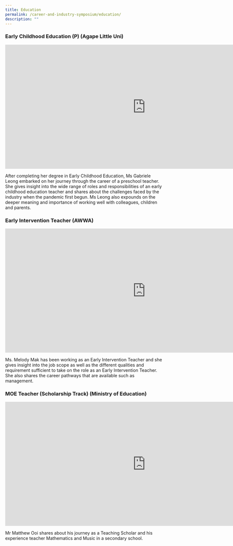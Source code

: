 ```yaml
---
title: Education
permalink: /career-and-industry-symposium/education/
description: ""
---
```

### **Early Childhood Education (P)** (Agape Little Uni)

<iframe allowfullscreen="" allow="accelerometer; autoplay; clipboard-write; encrypted-media; gyroscope; picture-in-picture; web-share" frameborder="0" title="[ASR Career Symposium 2023] Education - Ms Gabriele Leong, Agape Little Uni Pte Ltd" src="https://www.youtube.com/embed/9lddM6BM0q8" height="399" width="900"></iframe>

After completing her degree in Early Childhood Education, Ms Gabriele Leong embarked on her journey through the career of a preschool teacher. She gives insight into the wide range of roles and responsibilities of an early childhood education teacher and shares about the challenges faced by the industry when the pandemic first begun. Ms Leong also expounds on the deeper meaning and importance of working well with colleagues, children and parents.


### **Early Intervention Teacher** (AWWA)

<iframe allowfullscreen="" allow="accelerometer; autoplay; clipboard-write; encrypted-media; gyroscope; picture-in-picture; web-share" frameborder="0" title="[ASR Career Symposium 2023] Education - Melody Mak, AWWA School" src="https://www.youtube.com/embed/6_d9_3UtzfY" height="399" width="900"></iframe>

Ms. Melody Mak has been working as an Early Intervention Teacher and she gives insight into the job scope as well as the different qualities and requirement sufficient to take on the role as an Early Intervention Teacher. She also shares the career pathways that are available such as management.


### **MOE Teacher (Scholarship Track)** (Ministry of Education)

<iframe allowfullscreen="" allow="accelerometer; autoplay; clipboard-write; encrypted-media; gyroscope; picture-in-picture; web-share" frameborder="0" title="MOE Teaching Scholar Sharing Matthew Ooi" src="https://www.youtube.com/embed/ttagndRZyQU" height="399" width="900"></iframe>

Mr Matthew Ooi shares about his journey as a Teaching Scholar and his experience teacher Mathematics and Music in a secondary school.